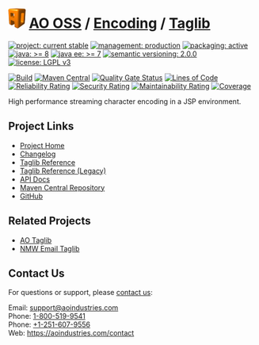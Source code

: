 # [<img src="ao-logo.png" alt="AO Logo" width="35" height="40">](https://github.com/ao-apps) [AO OSS](https://github.com/ao-apps/ao-oss) / [Encoding](https://github.com/ao-apps/ao-encoding) / [Taglib](https://github.com/ao-apps/ao-encoding-taglib)

[![project: current stable](https://oss.aoapps.com/ao-badges/project-current-stable.svg)](https://aoindustries.com/life-cycle#project-current-stable)
[![management: production](https://oss.aoapps.com/ao-badges/management-production.svg)](https://aoindustries.com/life-cycle#management-production)
[![packaging: active](https://oss.aoapps.com/ao-badges/packaging-active.svg)](https://aoindustries.com/life-cycle#packaging-active)  
[![java: &gt;= 8](https://oss.aoapps.com/ao-badges/java-8.svg)](https://docs.oracle.com/javase/8/)
[![java ee: &gt;= 7](https://oss.aoapps.com/ao-badges/javaee-7.svg)](https://docs.oracle.com/javaee/7/)
[![semantic versioning: 2.0.0](https://oss.aoapps.com/ao-badges/semver-2.0.0.svg)](http://semver.org/spec/v2.0.0.html)
[![license: LGPL v3](https://oss.aoapps.com/ao-badges/license-lgpl-3.0.svg)](https://www.gnu.org/licenses/lgpl-3.0)

[![Build](https://github.com/ao-apps/ao-encoding-taglib/workflows/Build/badge.svg?branch=master)](https://github.com/ao-apps/ao-encoding-taglib/actions?query=workflow%3ABuild)
[![Maven Central](https://maven-badges.herokuapp.com/maven-central/com.aoapps/ao-encoding-taglib/badge.svg)](https://maven-badges.herokuapp.com/maven-central/com.aoapps/ao-encoding-taglib)
[![Quality Gate Status](https://sonarcloud.io/api/project_badges/measure?branch=master&project=com.aoapps%3Aao-encoding-taglib&metric=alert_status)](https://sonarcloud.io/dashboard?branch=master&id=com.aoapps%3Aao-encoding-taglib)
[![Lines of Code](https://sonarcloud.io/api/project_badges/measure?branch=master&project=com.aoapps%3Aao-encoding-taglib&metric=ncloc)](https://sonarcloud.io/component_measures?branch=master&id=com.aoapps%3Aao-encoding-taglib&metric=ncloc)  
[![Reliability Rating](https://sonarcloud.io/api/project_badges/measure?branch=master&project=com.aoapps%3Aao-encoding-taglib&metric=reliability_rating)](https://sonarcloud.io/component_measures?branch=master&id=com.aoapps%3Aao-encoding-taglib&metric=Reliability)
[![Security Rating](https://sonarcloud.io/api/project_badges/measure?branch=master&project=com.aoapps%3Aao-encoding-taglib&metric=security_rating)](https://sonarcloud.io/component_measures?branch=master&id=com.aoapps%3Aao-encoding-taglib&metric=Security)
[![Maintainability Rating](https://sonarcloud.io/api/project_badges/measure?branch=master&project=com.aoapps%3Aao-encoding-taglib&metric=sqale_rating)](https://sonarcloud.io/component_measures?branch=master&id=com.aoapps%3Aao-encoding-taglib&metric=Maintainability)
[![Coverage](https://sonarcloud.io/api/project_badges/measure?branch=master&project=com.aoapps%3Aao-encoding-taglib&metric=coverage)](https://sonarcloud.io/component_measures?branch=master&id=com.aoapps%3Aao-encoding-taglib&metric=Coverage)

High performance streaming character encoding in a JSP environment.

## Project Links
* [Project Home](https://oss.aoapps.com/encoding/taglib/)
* [Changelog](https://oss.aoapps.com/encoding/taglib/changelog)
* [Taglib Reference](https://oss.aoapps.com/encoding/taglib/ao-encoding.tld/)
* [Taglib Reference (Legacy)](https://oss.aoapps.com/encoding/taglib/ao-encoding-legacy.tld/)
* [API Docs](https://oss.aoapps.com/encoding/taglib/apidocs/)
* [Maven Central Repository](https://central.sonatype.com/artifact/com.aoapps/ao-encoding-taglib)
* [GitHub](https://github.com/ao-apps/ao-encoding-taglib)

## Related Projects
* [AO Taglib](https://github.com/ao-apps/ao-taglib)
* [NMW Email Taglib](https://github.com/newmediaworks/nmw-email-taglib)

## Contact Us
For questions or support, please [contact us](https://aoindustries.com/contact):

Email: [support@aoindustries.com](mailto:support@aoindustries.com)  
Phone: [1-800-519-9541](tel:1-800-519-9541)  
Phone: [+1-251-607-9556](tel:+1-251-607-9556)  
Web: https://aoindustries.com/contact
